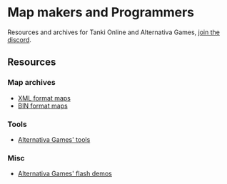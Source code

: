# Map makers and Programmers
Resources and archives for Tanki Online and Alternativa Games, [join the discord](https://discord.gg/EPqvgcPNHx).

## Resources
### Map archives
- [XML format maps](https://github.com/MapMakersAndProgrammers/tanki-xml-maps)
- [BIN format maps](https://github.com/MapMakersAndProgrammers/tanki-bin-maps)
### Tools
- [Alternativa Games' tools](https://github.com/MapMakersAndProgrammers/alternativa-tools)
### Misc
- [Alternativa Games' flash demos](https://github.com/MapMakersAndProgrammers/alternativa-demos)